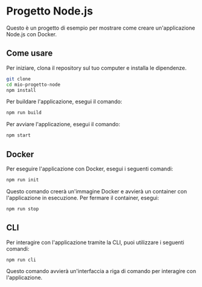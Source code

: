 # Progetto Node.js

Questo è un progetto di esempio per mostrare come creare un'applicazione Node.js con Docker.

## Come usare

Per iniziare, clona il repository sul tuo computer e installa le dipendenze.

```bash
git clone
cd mio-progetto-node
npm install
```

Per buildare l'applicazione, esegui il comando:

```bash
npm run build
```

Per avviare l'applicazione, esegui il comando:

```bash
npm start
```

## Docker

Per eseguire l'applicazione con Docker, esegui i seguenti comandi:

```bash
npm run init
```

Questo comando creerà un'immagine Docker e avvierà un container con l'applicazione in esecuzione.
Per fermare il container, esegui:

```bash
npm run stop
```

## CLI

Per interagire con l'applicazione tramite la CLI, puoi utilizzare i seguenti comandi:

```bash
npm run cli
```

Questo comando avvierà un'interfaccia a riga di comando per interagire con l'applicazione.
